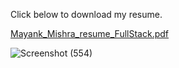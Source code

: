 Click below to download my resume.




[Mayank_Mishra_resume_FullStack.pdf](https://github.com/Mayankmishra110/My-Resume/files/14399286/Mayank_Mishra_resume_FullStack.pdf)


![Screenshot (554)](https://github.com/Mayankmishra110/My-Resume/assets/96439214/23d7a868-f899-4fa5-8a10-c3dcd08013d6)
